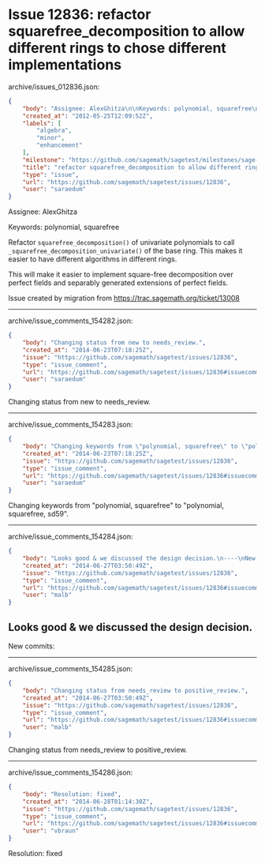 # Issue 12836: refactor squarefree_decomposition to allow different rings to chose different implementations

archive/issues_012836.json:
```json
{
    "body": "Assignee: AlexGhitza\n\nKeywords: polynomial, squarefree\n\nRefactor `squarefree_decomposition()` of univariate polynomials to call `_squarefree_decomposition_univariate()` of the base ring. This makes it easier to have different algorithms in different rings.\n\nThis will make it easier to implement square-free decomposition over perfect fields and separably generated extensions of perfect fields.\n\nIssue created by migration from https://trac.sagemath.org/ticket/13008\n\n",
    "created_at": "2012-05-25T12:09:52Z",
    "labels": [
        "algebra",
        "minor",
        "enhancement"
    ],
    "milestone": "https://github.com/sagemath/sagetest/milestones/sage-6.3",
    "title": "refactor squarefree_decomposition to allow different rings to chose different implementations",
    "type": "issue",
    "url": "https://github.com/sagemath/sagetest/issues/12836",
    "user": "saraedum"
}
```
Assignee: AlexGhitza

Keywords: polynomial, squarefree

Refactor `squarefree_decomposition()` of univariate polynomials to call `_squarefree_decomposition_univariate()` of the base ring. This makes it easier to have different algorithms in different rings.

This will make it easier to implement square-free decomposition over perfect fields and separably generated extensions of perfect fields.

Issue created by migration from https://trac.sagemath.org/ticket/13008





---

archive/issue_comments_154282.json:
```json
{
    "body": "Changing status from new to needs_review.",
    "created_at": "2014-06-23T07:18:25Z",
    "issue": "https://github.com/sagemath/sagetest/issues/12836",
    "type": "issue_comment",
    "url": "https://github.com/sagemath/sagetest/issues/12836#issuecomment-154282",
    "user": "saraedum"
}
```

Changing status from new to needs_review.



---

archive/issue_comments_154283.json:
```json
{
    "body": "Changing keywords from \"polynomial, squarefree\" to \"polynomial, squarefree, sd59\".",
    "created_at": "2014-06-23T07:18:25Z",
    "issue": "https://github.com/sagemath/sagetest/issues/12836",
    "type": "issue_comment",
    "url": "https://github.com/sagemath/sagetest/issues/12836#issuecomment-154283",
    "user": "saraedum"
}
```

Changing keywords from "polynomial, squarefree" to "polynomial, squarefree, sd59".



---

archive/issue_comments_154284.json:
```json
{
    "body": "Looks good & we discussed the design decision.\n----\nNew commits:",
    "created_at": "2014-06-27T03:50:49Z",
    "issue": "https://github.com/sagemath/sagetest/issues/12836",
    "type": "issue_comment",
    "url": "https://github.com/sagemath/sagetest/issues/12836#issuecomment-154284",
    "user": "malb"
}
```

Looks good & we discussed the design decision.
----
New commits:



---

archive/issue_comments_154285.json:
```json
{
    "body": "Changing status from needs_review to positive_review.",
    "created_at": "2014-06-27T03:50:49Z",
    "issue": "https://github.com/sagemath/sagetest/issues/12836",
    "type": "issue_comment",
    "url": "https://github.com/sagemath/sagetest/issues/12836#issuecomment-154285",
    "user": "malb"
}
```

Changing status from needs_review to positive_review.



---

archive/issue_comments_154286.json:
```json
{
    "body": "Resolution: fixed",
    "created_at": "2014-06-28T01:14:30Z",
    "issue": "https://github.com/sagemath/sagetest/issues/12836",
    "type": "issue_comment",
    "url": "https://github.com/sagemath/sagetest/issues/12836#issuecomment-154286",
    "user": "vbraun"
}
```

Resolution: fixed
